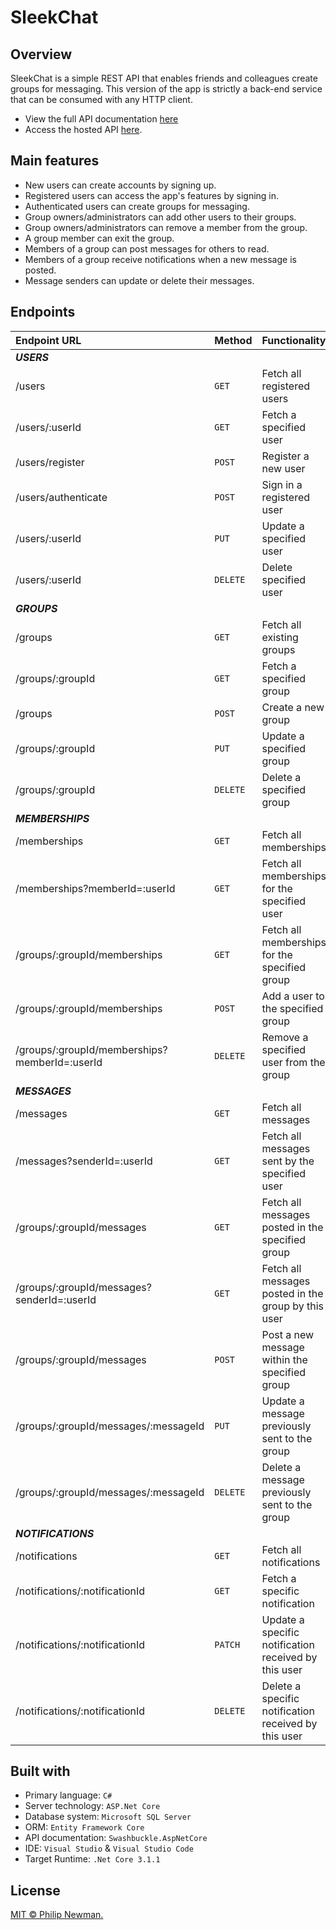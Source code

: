 # SleekChat

<!-- Include relevant badges here -->



## Overview
SleekChat is a simple REST API that enables friends and colleagues create groups for messaging. 
This version of the app is strictly a back-end service that can be consumed with any HTTP client. 

- View the full API documentation [here](/apidocs)  
- Access the hosted API [here](/api).



## Main features
- New users can create accounts by signing up.
- Registered users can access the app's features by signing in.
- Authenticated users can create groups for messaging.
- Group owners/administrators can add other users to their groups.
- Group owners/administrators can remove a member from the group.
- A group member can exit the group.
- Members of a group can post messages for others to read.
- Members of a group receive notifications when a new message is posted.
- Message senders can update or delete their messages.



## Endpoints

| Endpoint URL       | Method    | Functionality   |
| :----------------- | :------------- | :-------------- |
|**_USERS_**           |        |                               |
| /users               | ```GET```    | Fetch all registered users    |  
| /users/:userId       | ```GET```    | Fetch a specified user    |
| /users/register      | ```POST```   | Register a new user    |  
| /users/authenticate  | ```POST```   | Sign in a registered user  |  
| /users/:userId       | ```PUT```    | Update a specified user    |
| /users/:userId       | ```DELETE``` | Delete specified user    |
|**_GROUPS_**          |        |                               |
| /groups              | ```GET```    | Fetch all existing groups |  
| /groups/:groupId     | ```GET```    | Fetch a specified group |
| /groups              | ```POST```   | Create a new group |  
| /groups/:groupId     | ```PUT```    | Update a specified group |
| /groups/:groupId     | ```DELETE``` | Delete a specified group |
|**_MEMBERSHIPS_**                              |        |                               |
| /memberships                                  | ```GET```    | Fetch all memberships |  
| /memberships?memberId=:userId                 | ```GET```    | Fetch all memberships for the specified user |  
| /groups/:groupId/memberships                  | ```GET```    | Fetch all memberships for the specified group |
| /groups/:groupId/memberships                  | ```POST```   | Add a user to the specified group |  
| /groups/:groupId/memberships?memberId=:userId | ```DELETE``` | Remove a specified user from the group |
|**_MESSAGES_**                              |        |                               |
| /messages                                  | ```GET```    | Fetch all messages |  
| /messages?senderId=:userId                 | ```GET```    | Fetch all messages sent by the specified user |  
| /groups/:groupId/messages                  | ```GET```    | Fetch all messages posted in the specified group |
| /groups/:groupId/messages?senderId=:userId | ```GET```    | Fetch all messages posted in the group by this user |
| /groups/:groupId/messages                  | ```POST```   | Post a new message within the specified group |  
| /groups/:groupId/messages/:messageId       | ```PUT```    | Update a message previously sent to the group |
| /groups/:groupId/messages/:messageId       | ```DELETE``` |  Delete a message previously sent to the group |
|**_NOTIFICATIONS_**              |        |                               |
| /notifications                  | ```GET```    | Fetch all notifications |  
| /notifications/:notificationId  | ```GET```    | Fetch a specific notification |
| /notifications/:notificationId  | ```PATCH```    | Update a specific notification received by this user |
| /notifications/:notificationId  | ```DELETE``` | Delete a specific notification received by this user |



## Built with

- Primary language: ```C#``` 
- Server technology: ```ASP.Net Core```
- Database system: ```Microsoft SQL Server```
- ORM: ```Entity Framework Core```
- API documentation: ```Swashbuckle.AspNetCore```
- IDE: ```Visual Studio``` & ```Visual Studio Code```
- Target Runtime: ```.Net Core 3.1.1```



## License
[MIT © Philip Newman.](../LICENSE)
